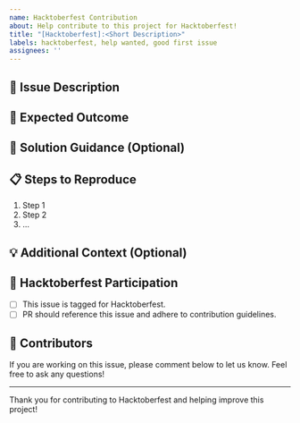 ```yaml
---
name: Hacktoberfest Contribution
about: Help contribute to this project for Hacktoberfest!
title: "[Hacktoberfest]:<Short Description>"
labels: hacktoberfest, help wanted, good first issue
assignees: ''
---
```


## 📝 Issue Description

<!-- Describe the issue in detail. Include any background or context that might help the contributor understand the task. -->

## 🎯 Expected Outcome

<!-- Outline the expected result or goal for this issue. What should be done or achieved? -->

## 🔧 Solution Guidance (Optional)

<!-- If applicable, provide hints or tips that might help the contributor. You can point to documentation, code files, or similar issues. -->

## 📋 Steps to Reproduce

<!-- List detailed steps for reproducing the issue (if applicable). -->

1. Step 1
2. Step 2
3. ...

## 💡 Additional Context (Optional)

<!-- Add any additional information, code snippets, logs, or references that may help the contributor in resolving the issue. -->

## 🎃 Hacktoberfest Participation

- [ ] This issue is tagged for Hacktoberfest.
- [ ] PR should reference this issue and adhere to contribution guidelines.

## 👥 Contributors

If you are working on this issue, please comment below to let us know. Feel free to ask any questions!

---

Thank you for contributing to Hacktoberfest and helping improve this project!
